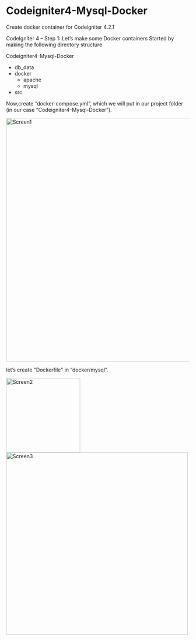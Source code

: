 # Codeigniter4-Mysql-Docker
Create docker container for Codeigniter 4.2.1

CodeIgniter 4 – Step 1: Let’s make some Docker containers
Started by making the following directory structure

Codeigniter4-Mysql-Docker
  - db_data
  - docker
      - apache
      - mysql
  - src

Now,create “docker-compose.yml”, which we will put in our project folder (in our case “Codeigniter4-Mysql-Docker”).


<img width="665" alt="Screen1" src="https://user-images.githubusercontent.com/83863431/181908051-3eb2cd42-4564-458d-a9d3-f00a34e93ca2.png">

let’s create "Dockerfile"  in “docker/mysql”.

<img width="203" alt="Screen2" src="https://user-images.githubusercontent.com/83863431/181908284-46f037f6-5b33-436a-9531-64a7cd29cffe.png">

<img width="498" alt="Screen3" src="https://user-images.githubusercontent.com/83863431/181908292-c2a7b6e7-d895-4e46-adc0-8ede614b8bc6.png">
